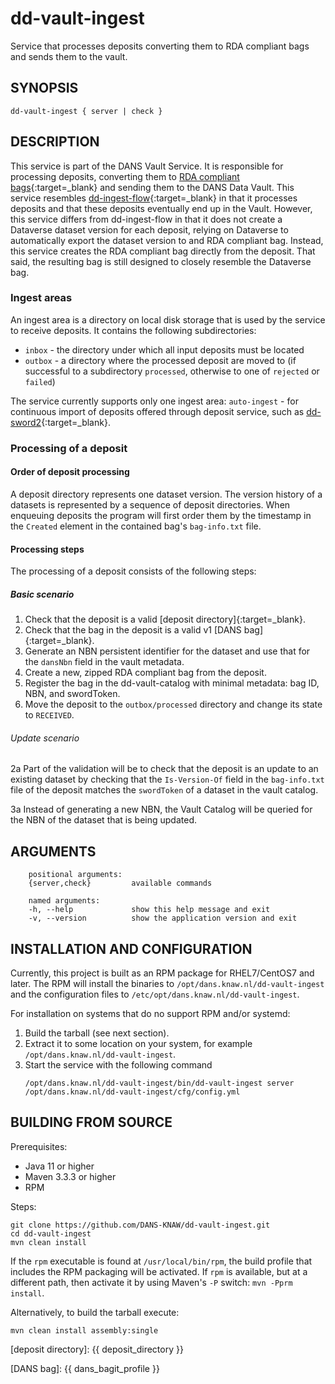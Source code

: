 dd-vault-ingest
====================

Service that processes deposits converting them to RDA compliant bags and sends them to the vault.

SYNOPSIS
--------

    dd-vault-ingest { server | check }

DESCRIPTION
-----------

This service is part of the DANS Vault Service. It is responsible for processing deposits, converting them to [RDA compliant bags]{:target=_blank}
and sending them to the DANS Data Vault. This service resembles [dd-ingest-flow]{:target=_blank} in that it processes deposits and that these deposits
eventually end up in the Vault. However, this service differs from dd-ingest-flow in that it does not create a Dataverse dataset version for each deposit,
relying on Dataverse to automatically export the dataset version to and RDA compliant bag. Instead, this service creates the RDA compliant bag directly from the
deposit. That said, the resulting bag is still designed to closely resemble the Dataverse bag.

### Ingest areas

An ingest area is a directory on local disk storage that is used by the service to receive deposits. It contains the following subdirectories:

* `inbox` - the directory under which all input deposits must be located
* `outbox` - a directory where the processed deposit are moved to (if successful to a subdirectory `processed`, otherwise to one of `rejected` or `failed`)

The service currently supports only one ingest area: `auto-ingest` - for continuous import of deposits offered through deposit service, such as
[dd-sword2]{:target=_blank}.

### Processing of a deposit

#### Order of deposit processing

A deposit directory represents one dataset version. The version history of a datasets is represented by a sequence of deposit directories. When enqueuing
deposits the program will first order them by the timestamp in the `Created` element in the contained bag's `bag-info.txt` file.

#### Processing steps

The processing of a deposit consists of the following steps:

##### Basic scenario

1. Check that the deposit is a valid [deposit directory]{:target=_blank}.
2. Check that the bag in the deposit is a valid v1 [DANS bag]{:target=_blank}.
3. Generate an NBN persistent identifier for the dataset and use that for the `dansNbn` field in the vault metadata.
4. Create a new, zipped RDA compliant bag from the deposit.
5. Register the bag in the dd-vault-catalog with minimal metadata: bag ID, NBN, and swordToken.
6. Move the deposit to the `outbox/processed` directory and change its state to `RECEIVED`.

###### Update scenario

2a Part of the validation will be to check that the deposit is an update to an existing dataset by checking that the `Is-Version-Of` field in the `bag-info.txt`
file of the deposit matches the `swordToken` of a dataset in the vault catalog.

3a Instead of generating a new NBN, the Vault Catalog will be queried for the NBN of the dataset that is being updated.

<!-- todo:  
- link to metadata mapping spreadsheet
- how to validate that a user account is authorized to update a dataset?
-->


ARGUMENTS
---------

        positional arguments:
        {server,check}         available commands
        
        named arguments:
        -h, --help             show this help message and exit
        -v, --version          show the application version and exit

INSTALLATION AND CONFIGURATION
------------------------------
Currently, this project is built as an RPM package for RHEL7/CentOS7 and later. The RPM will install the binaries to
`/opt/dans.knaw.nl/dd-vault-ingest` and the configuration files to `/etc/opt/dans.knaw.nl/dd-vault-ingest`.

For installation on systems that do no support RPM and/or systemd:

1. Build the tarball (see next section).
2. Extract it to some location on your system, for example `/opt/dans.knaw.nl/dd-vault-ingest`.
3. Start the service with the following command
   ```
   /opt/dans.knaw.nl/dd-vault-ingest/bin/dd-vault-ingest server /opt/dans.knaw.nl/dd-vault-ingest/cfg/config.yml 
   ```

BUILDING FROM SOURCE
--------------------
Prerequisites:

* Java 11 or higher
* Maven 3.3.3 or higher
* RPM

Steps:

    git clone https://github.com/DANS-KNAW/dd-vault-ingest.git
    cd dd-vault-ingest 
    mvn clean install

If the `rpm` executable is found at `/usr/local/bin/rpm`, the build profile that includes the RPM
packaging will be activated. If `rpm` is available, but at a different path, then activate it by using
Maven's `-P` switch: `mvn -Pprm install`.

Alternatively, to build the tarball execute:

    mvn clean install assembly:single

[RDA compliant bags]: https://www.rd-alliance.org/system/files/Research%20Data%20Repository%20Interoperability%20WG%20-%20Final%20Recommendations_reviewed_0.pdf

[dd-sword2]: https://dans-knaw.github.io/dd-sword2/

[dd-ingest-flow]: https://dans-knaw.github.io/dd-ingest-flow/

[deposit directory]: {{ deposit_directory }}

[DANS bag]: {{ dans_bagit_profile }}
